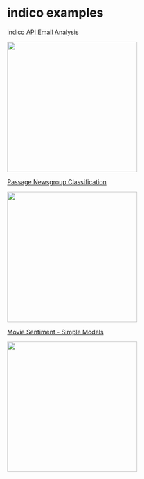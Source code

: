 **indico examples**
===================

[indico API Email Analysis](https://github.com/IndicoDataSolutions/demos/tree/master/email)

<a href="https://github.com/IndicoDataSolutions/demos/tree/master/passage_newsgroup_classification"><img src="http://i.imgur.com/os1VkJ4.jpg?1" height="300"></a>

[Passage Newsgroup Classification](https://github.com/IndicoDataSolutions/demos/tree/master/passage_newsgroup_classification)

<a href="https://github.com/IndicoDataSolutions/demos/tree/master/passage_newsgroup_classification"><img src="http://i.imgur.com/ByTczHW.jpg" height="300"></a>

[Movie Sentiment - Simple Models](https://github.com/IndicoDataSolutions/examples/tree/master/movie_sentiment)

<a href="https://github.com/IndicoDataSolutions/examples/tree/master/movie_sentiment"><img src="http://i.imgur.com/FXO61OT.jpg" height="300"></a>